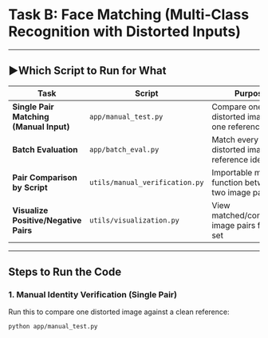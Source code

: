 # Task B: Face Matching (Multi-Class Recognition with Distorted Inputs)

---

## ▶Which Script to Run for What

| Task                                   | Script                          | Purpose                                                 |
|----------------------------------------|----------------------------------|----------------------------------------------------------|
| **Single Pair Matching (Manual Input)**| `app/manual_test.py`            | Compare one distorted image to one reference face       |
| **Batch Evaluation**                   | `app/batch_eval.py`             | Match every distorted image to reference identities     |
| **Pair Comparison by Script**          | `utils/manual_verification.py`  | Importable matching function between two image paths    |
| **Visualize Positive/Negative Pairs**  | `utils/visualization.py`        | View matched/contrasting image pairs from val set       |

---

## Steps to Run the Code

### 1. Manual Identity Verification (Single Pair)
Run this to compare one distorted image against a clean reference:

```bash
python app/manual_test.py
